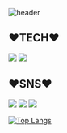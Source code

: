 ![header](https://capsule-render.vercel.app/api?type=wave&color=auto&height=300&section=header&text=JIYOON%20README&fontSize=90)



## ❤️TECH❤️

<img src="https://img.shields.io/badge/Git-orange?style=for-the-badge&lo   go=git&logoColor=white"> <img src="https://img.shields.io/badge/java-yellow?style=for-the-badge&logo=Java&logoColor=black">                     

## ❤️SNS❤️

<img src="https://img.shields.io/badge/Instagram-pink?style=for-the-badge&logo=INSTAGRAM&logoColor=black"> <img src="https://img.shields.io/badge/facebook-blue?style=for-the-badge&logo=facebook&logoColor=white"> <img src="https://img.shields.io/badge/Kakaotalk-yellow?style=for-the-badge&logo=kakao&logoColor=black">


[![Top Langs](https://github-readme-stats.vercel.app/api/top-langs/?username=JIYOON0304)](https://github.com/JIYOON0304/TIL.git)
